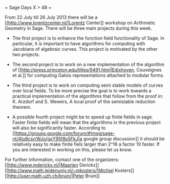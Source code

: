 = Sage Days X > 48 =

From 22 July till 26 July 2013 there will be a [[http://www.lorentzcenter.nl/|Lorentz Center]] workshop on Arithmetic Geometry in Sage. There will be three main projects during this week.

 * The first project is to enhance the function field functionality of Sage. In particular, it is important to have algorithms for computing with Jacobians of algebraic curves. This project is motivated by the other two projects.

 * The second project is to work on a new implementation of the algorithm of [[http://press.princeton.edu/titles/9491.html|Edixhoven, Couveignes et al.]] for computing Galois representations attached to modular forms.

 * The third project is to work on computing semi stable models of curves over local fields. To be more precise the goal is to work towards a practical implementation of the algorithms that follow from the proof in: K. Arzdorf and S. Wewers, A local proof of the semistable reduction theorem.

 * A possible fourth project might be to speed up finite fields in sage. Faster finite fields will mean that the algorithms in the previous project will also be significantly faster. According to [[https://groups.google.com/forum/#!msg/sage-nt/4tu8csrrWJo/gxY95f8s5FkJ|a google group discussion]] it should be relatively easy to make finite fiels larger than 2^16 a factor 10 faster. If you are interested in working on this, please let us know.  

For further information, contact one of the organizers:
[[http://www.mderickx.nl/|Maarten Derickx]] [[http://www.math.leidenuniv.nl/~mkosters/|Michiel Kosters]] [[http://user.math.uzh.ch/bruin/|Peter Bruin]] 
